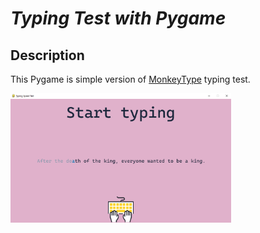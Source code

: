 # _Typing Test with Pygame_

## Description

This Pygame is simple version of <a href='https://monkeytype.com/'>MonkeyType</a> typing test.

<img src="Capture.PNG" width="70%" height="70%">

